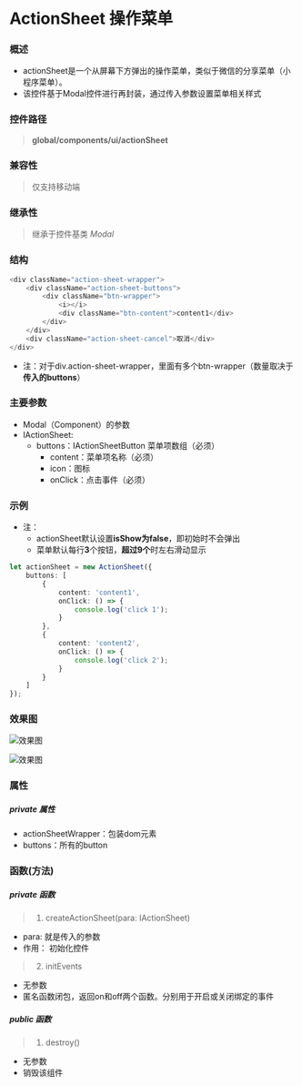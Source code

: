 # ActionSheet 操作菜单

### 概述

* actionSheet是一个从屏幕下方弹出的操作菜单，类似于微信的分享菜单（小程序菜单）。
* 该控件基于Modal控件进行再封装，通过传入参数设置菜单相关样式

### 控件路径

>  **global/components/ui/actionSheet**

### 兼容性

> 仅支持移动端

### 继承性

> 继承于控件基类 *Modal*

### 结构

```typescript jsx
<div className="action-sheet-wrapper">
    <div className="action-sheet-buttons">
        <div className="btn-wrapper">
            <i></i>
            <div className="btn-content">content1</div>
        </div>
    </div>
    <div className="action-sheet-cancel">取消</div>
</div>
```
* 注：对于div.action-sheet-wrapper，里面有多个btn-wrapper（数量取决于**传入的buttons**）

### 主要参数

* Modal（Component）的参数
* IActionSheet:
    * buttons：IActionSheetButton 菜单项数组（必须）
        + content：菜单项名称（必须）
        + icon：图标
        + onClick：点击事件（必须）

### 示例

* 注： 
  * actionSheet默认设置**isShow为false**，即初始时不会弹出
  * 菜单默认每行**3**个按钮，**超过9个**时左右滑动显示

```typescript js
let actionSheet = new ActionSheet({
    buttons: [
        {
            content: 'content1',
            onClick: () => {
                console.log('click 1');
            }
        },
        {
            content: 'content2',
            onClick: () => {
                console.log('click 2');
            }
        }
    ]
});
```

### 效果图

![效果图](/actionSheet(9).png)

![效果图](/actionSheet(大于9).png)

### 属性

##### private 属性

* actionSheetWrapper：包装dom元素
* buttons：所有的button

### 函数(方法)

##### private 函数

> 1. createActionSheet(para: IActionSheet)

* para:  就是传入的参数
* 作用： 初始化控件

> 2. initEvents

* 无参数
* 匿名函数闭包，返回on和off两个函数。分别用于开启或关闭绑定的事件

##### public 函数

> 1. destroy()

* 无参数
* 销毁该组件